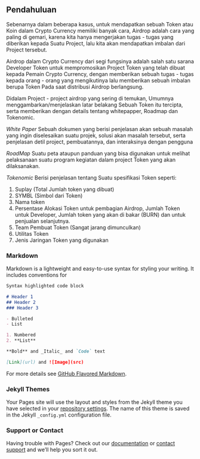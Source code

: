 ## Pendahuluan

Sebenarnya dalam beberapa kasus, untuk mendapatkan sebuah Token atau Koin dalam Crypto Currency memiliki banyak cara, Airdrop adalah cara yang paling di gemari, karena kita hanya mengerjakan tugas - tugas yang diberikan kepada Suatu Project, lalu kita akan mendapatkan imbalan dari Project tersebut.

Airdrop dalam Crypto Currency dari segi fungsinya adalah salah satu sarana Developer Token untuk mempromosikan Project Token yang telah dibuat kepada Pemain Crypto Currency, dengan memberikan sebuah tugas - tugas kepada orang - orang yang mengikutinya lalu memberikan sebuah imbalan berupa Token Pada saat distribusi Airdrop berlangsung.

Didalam Project - project airdrop yang sering di temukan, Umumnya menggambarkan/menjelaskan latar belakang Sebuah Token itu tercipta, serta memberikan dengan details tentang whitepapper, Roadmap dan Tokenomic.

*White Paper*
Sebuah dokumen yang berisi penjelasan akan sebuah masalah yang ingin diselesaikan suatu projek, solusi akan masalah tersebut, serta penjelasan detil project, pembuatannya, dan interaksinya dengan pengguna

*RoadMap*
Suatu peta ataupun panduan yang bisa digunakan untuk melihat pelaksanaan suatu program kegiatan dalam project Token yang akan dilaksanakan.

*Tokenomic*
Berisi penjelasan tentang Suatu spesifikasi Token seperti:
1. Suplay (Total Jumlah token yang dibuat)
2. SYMBL (Simbol dari Token)
3. Nama token
4. Persentase Alokasi Token untuk pembagian Airdrop, Jumlah Token untuk Developer, Jumlah token yang akan di bakar (BURN) dan untuk penjualan selanjutnya.
5. Team Pembuat Token (Sangat jarang dimunculkan)
6. Utilitas Token
7. Jenis Jaringan Token yang digunakan


### Markdown

Markdown is a lightweight and easy-to-use syntax for styling your writing. It includes conventions for

```markdown
Syntax highlighted code block

# Header 1
## Header 2
### Header 3

- Bulleted
- List

1. Numbered
2. **List**

**Bold** and _Italic_ and `Code` text

[Link](url) and ![Image](src)
```

For more details see [GitHub Flavored Markdown](https://guides.github.com/features/mastering-markdown/).

### Jekyll Themes

Your Pages site will use the layout and styles from the Jekyll theme you have selected in your [repository settings](https://github.com/QiubyZ/qiubyz.github.io/settings/pages). The name of this theme is saved in the Jekyll `_config.yml` configuration file.

### Support or Contact

Having trouble with Pages? Check out our [documentation](https://docs.github.com/categories/github-pages-basics/) or [contact support](https://support.github.com/contact) and we’ll help you sort it out.
